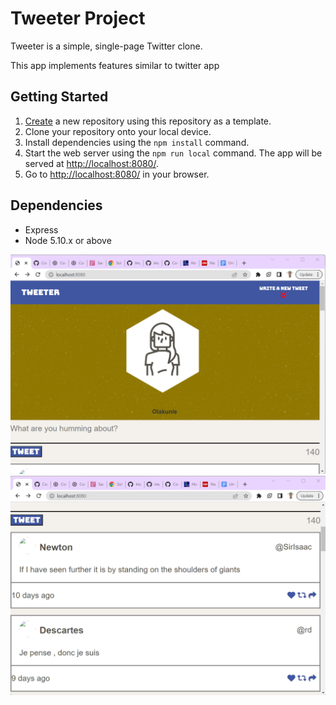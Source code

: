 # Tweeter Project

Tweeter is a simple, single-page Twitter clone.

This app implements features similar to twitter app

## Getting Started

1. [Create](https://docs.github.com/en/repositories/creating-and-managing-repositories/creating-a-repository-from-a-template) a new repository using this repository as a template.
2. Clone your repository onto your local device.
3. Install dependencies using the `npm install` command.
3. Start the web server using the `npm run local` command. The app will be served at <http://localhost:8080/>.
4. Go to <http://localhost:8080/> in your browser.

## Dependencies

- Express
- Node 5.10.x or above

!["Screenshot 1"](https://github.com/coding4rever/tweeter/blob/fc0f081c613e99e36cc7b913e4bb990abf292a37/docs/tweeterapp.png)
!["Screenshot 2"](https://github.com/coding4rever/tweeter/blob/fc0f081c613e99e36cc7b913e4bb990abf292a37/docs/tweeterapp2.png)

